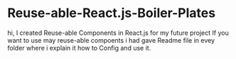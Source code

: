 # Reuse-able-React.js-Boiler-Plates
hi, I created Reuse-able Components in React.js for my future project
If you want to use may reuse-able compoents i had gave Readme file in evey folder 
where i explain it how to Config and use it.
